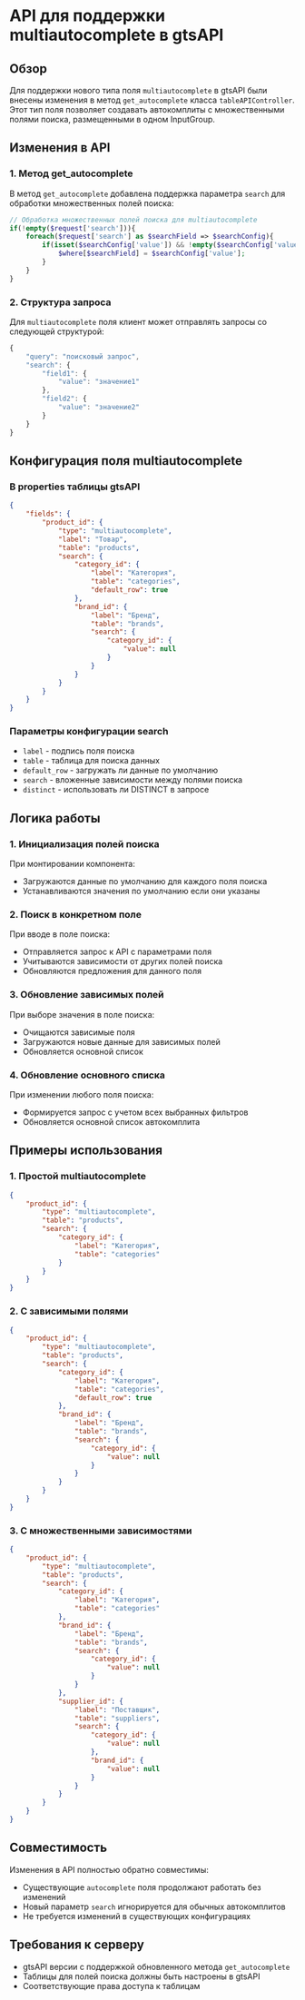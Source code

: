 # API для поддержки multiautocomplete в gtsAPI

## Обзор

Для поддержки нового типа поля `multiautocomplete` в gtsAPI были внесены изменения в метод `get_autocomplete` класса `tableAPIController`. Этот тип поля позволяет создавать автокомплиты с множественными полями поиска, размещенными в одном InputGroup.

## Изменения в API

### 1. Метод get_autocomplete

В метод `get_autocomplete` добавлена поддержка параметра `search` для обработки множественных полей поиска:

```php
// Обработка множественных полей поиска для multiautocomplete
if(!empty($request['search'])){
    foreach($request['search'] as $searchField => $searchConfig){
        if(isset($searchConfig['value']) && !empty($searchConfig['value'])){
            $where[$searchField] = $searchConfig['value'];
        }
    }
}
```

### 2. Структура запроса

Для `multiautocomplete` поля клиент может отправлять запросы со следующей структурой:

```javascript
{
    "query": "поисковый запрос",
    "search": {
        "field1": {
            "value": "значение1"
        },
        "field2": {
            "value": "значение2"
        }
    }
}
```

## Конфигурация поля multiautocomplete

### В properties таблицы gtsAPI

```json
{
    "fields": {
        "product_id": {
            "type": "multiautocomplete",
            "label": "Товар",
            "table": "products",
            "search": {
                "category_id": {
                    "label": "Категория",
                    "table": "categories",
                    "default_row": true
                },
                "brand_id": {
                    "label": "Бренд", 
                    "table": "brands",
                    "search": {
                        "category_id": {
                            "value": null
                        }
                    }
                }
            }
        }
    }
}
```

### Параметры конфигурации search

- `label` - подпись поля поиска
- `table` - таблица для поиска данных
- `default_row` - загружать ли данные по умолчанию
- `search` - вложенные зависимости между полями поиска
- `distinct` - использовать ли DISTINCT в запросе

## Логика работы

### 1. Инициализация полей поиска

При монтировании компонента:
- Загружаются данные по умолчанию для каждого поля поиска
- Устанавливаются значения по умолчанию если они указаны

### 2. Поиск в конкретном поле

При вводе в поле поиска:
- Отправляется запрос к API с параметрами поля
- Учитываются зависимости от других полей поиска
- Обновляются предложения для данного поля

### 3. Обновление зависимых полей

При выборе значения в поле поиска:
- Очищаются зависимые поля
- Загружаются новые данные для зависимых полей
- Обновляется основной список

### 4. Обновление основного списка

При изменении любого поля поиска:
- Формируется запрос с учетом всех выбранных фильтров
- Обновляется основной список автокомплита

## Примеры использования

### 1. Простой multiautocomplete

```json
{
    "product_id": {
        "type": "multiautocomplete",
        "table": "products",
        "search": {
            "category_id": {
                "label": "Категория",
                "table": "categories"
            }
        }
    }
}
```

### 2. С зависимыми полями

```json
{
    "product_id": {
        "type": "multiautocomplete", 
        "table": "products",
        "search": {
            "category_id": {
                "label": "Категория",
                "table": "categories",
                "default_row": true
            },
            "brand_id": {
                "label": "Бренд",
                "table": "brands", 
                "search": {
                    "category_id": {
                        "value": null
                    }
                }
            }
        }
    }
}
```

### 3. С множественными зависимостями

```json
{
    "product_id": {
        "type": "multiautocomplete",
        "table": "products",
        "search": {
            "category_id": {
                "label": "Категория", 
                "table": "categories"
            },
            "brand_id": {
                "label": "Бренд",
                "table": "brands",
                "search": {
                    "category_id": {
                        "value": null
                    }
                }
            },
            "supplier_id": {
                "label": "Поставщик",
                "table": "suppliers",
                "search": {
                    "category_id": {
                        "value": null
                    },
                    "brand_id": {
                        "value": null
                    }
                }
            }
        }
    }
}
```

## Совместимость

Изменения в API полностью обратно совместимы:
- Существующие `autocomplete` поля продолжают работать без изменений
- Новый параметр `search` игнорируется для обычных автокомплитов
- Не требуется изменений в существующих конфигурациях

## Требования к серверу

- gtsAPI версии с поддержкой обновленного метода `get_autocomplete`
- Таблицы для полей поиска должны быть настроены в gtsAPI
- Соответствующие права доступа к таблицам
